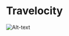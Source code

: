 # Travelocity
![Alt-text](https://github.com/muskaangupta98/Travelocity/blob/master/Travelocity.gif)
